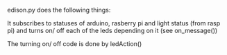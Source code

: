  
edison.py does the following things:

It subscribes to statuses of arduino, rasberry pi and light status (from rasp pi) and turns on/ off each of the leds depending on it
(see on_message())

The turning on/ off code is done by ledAction()



